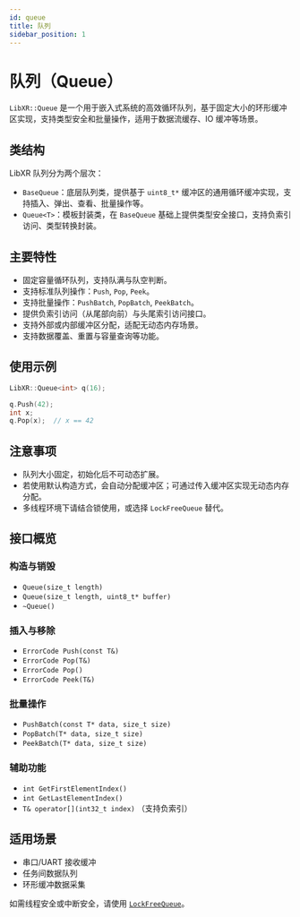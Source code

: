 ```yaml
---
id: queue
title: 队列
sidebar_position: 1
---
```


# 队列（Queue）

`LibXR::Queue` 是一个用于嵌入式系统的高效循环队列，基于固定大小的环形缓冲区实现，支持类型安全和批量操作，适用于数据流缓存、IO 缓冲等场景。

## 类结构

LibXR 队列分为两个层次：

- `BaseQueue`：底层队列类，提供基于 `uint8_t*` 缓冲区的通用循环缓冲实现，支持插入、弹出、查看、批量操作等。
- `Queue<T>`：模板封装类，在 `BaseQueue` 基础上提供类型安全接口，支持负索引访问、类型转换封装。

## 主要特性

- 固定容量循环队列，支持队满与队空判断。
- 支持标准队列操作：`Push`, `Pop`, `Peek`。
- 支持批量操作：`PushBatch`, `PopBatch`, `PeekBatch`。
- 提供负索引访问（从尾部向前）与头尾索引访问接口。
- 支持外部或内部缓冲区分配，适配无动态内存场景。
- 支持数据覆盖、重置与容量查询等功能。

## 使用示例

```cpp
LibXR::Queue<int> q(16);

q.Push(42);
int x;
q.Pop(x);  // x == 42
```

## 注意事项

- 队列大小固定，初始化后不可动态扩展。
- 若使用默认构造方式，会自动分配缓冲区；可通过传入缓冲区实现无动态内存分配。
- 多线程环境下请结合锁使用，或选择 `LockFreeQueue` 替代。

## 接口概览

### 构造与销毁

- `Queue(size_t length)`
- `Queue(size_t length, uint8_t* buffer)`
- `~Queue()`

### 插入与移除

- `ErrorCode Push(const T&)`
- `ErrorCode Pop(T&)`
- `ErrorCode Pop()`
- `ErrorCode Peek(T&)`

### 批量操作

- `PushBatch(const T* data, size_t size)`
- `PopBatch(T* data, size_t size)`
- `PeekBatch(T* data, size_t size)`

### 辅助功能

- `int GetFirstElementIndex()`
- `int GetLastElementIndex()`
- `T& operator[](int32_t index)` （支持负索引）

## 适用场景

- 串口/UART 接收缓冲
- 任务间数据队列
- 环形缓冲数据采集

如需线程安全或中断安全，请使用 [`LockFreeQueue`](lockfree_queue.md)。
